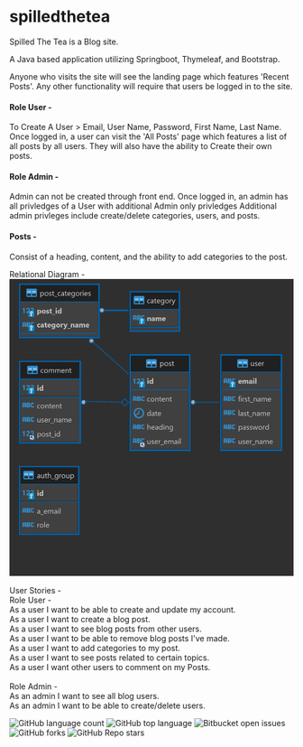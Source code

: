# spilledthetea

Spilled The Tea is a Blog site. 

A Java based application utilizing Springboot, Thymeleaf, and Bootstrap. 

Anyone who visits the site will see the landing page which features 'Recent Posts'.
Any other functionality will require that users be logged in to the site.


#### Role User -
To Create A User > Email, User Name, Password, First Name, Last Name.
Once logged in, a user can visit the 'All Posts' page which features a list of all posts by all users. They will also have the ability to Create their own posts.

#### Role Admin - 
Admin can not be created through front end.
Once logged in, an admin has all privledges of a User with additional Admin only privledges
Additional admin privleges include create/delete categories, users, and posts.

#### Posts - 
Consist of a heading, content, and the ability to add categories to the post.


Relational Diagram -
![Er Diagram](/src/main/resources/static/images/ER_Diagram.png)


User Stories - <br>
Role User - <br>
As a user I want to be able to create and update my account. <br>
As a user I want to create a blog post. <br>
As a user I want to see blog posts from other users. <br>
As a user I want to be able to remove blog posts I've made. <br>
As a user I want to add categories to my post. <br>
As a user I want to see posts related to certain topics. <br>
As a user I want other users to comment on my Posts. <br>
<br>
Role Admin - <br>
As an admin I want to see all blog users. <br>
As an admin I want to be able to create/delete users. <br>

![GitHub language count](https://img.shields.io/github/languages/count/devwinn/spilledthetea)
![GitHub top language](https://img.shields.io/github/languages/top/devwinn/spilledthetea?color=yellow)
![Bitbucket open issues](https://img.shields.io/bitbucket/issues/devwinn/spilledthetea)
![GitHub forks](https://img.shields.io/github/forks/devwinn/spilledthetea?style=social)
![GitHub Repo stars](https://img.shields.io/github/stars/{username}/{repo-name}?style=social)
